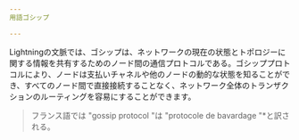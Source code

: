 ```yaml
---
用語ゴシップ

---
```

Lightningの文脈では、ゴシップは、ネットワークの現在の状態とトポロジーに関する情報を共有するためのノード間の通信プロトコルである。ゴシッププロトコルにより、ノードは支払いチャネルや他のノードの動的な状態を知ることができ、すべてのノード間で直接接続することなく、ネットワーク全体のトランザクションのルーティングを容易にすることができます。

> フランス語では "gossip protocol "は "protocole de bavardage "*と訳される。